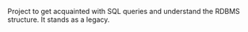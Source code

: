 Project to get acquainted with SQL queries and understand the RDBMS structure. It stands as a legacy.
